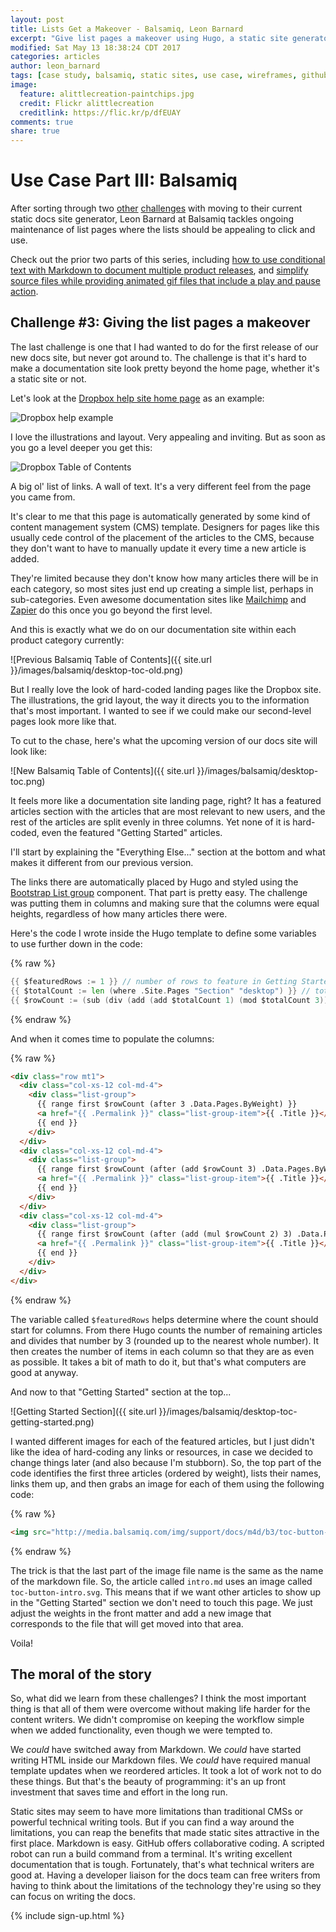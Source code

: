 ```yaml
---
layout: post
title: Lists Get a Makeover - Balsamiq, Leon Barnard
excerpt: "Give list pages a makeover using Hugo, a static site generator, with source files on GitHub from Leon Barnard, Designer and Writer at Balsamiq."
modified: Sat May 13 18:38:24 CDT 2017
categories: articles
author: leon_barnard
tags: [case study, balsamiq, static sites, use case, wireframes, github, docs, repos, hugo, tools, gif, animated gifs]
image:
  feature: alittlecreation-paintchips.jpg
  credit: Flickr alittlecreation
  creditlink: https://flic.kr/p/dfEUAY
comments: true
share: true
---
```


# Use Case Part III: Balsamiq

After sorting through two [other](https://docslikecode.com/articles/balsamiq-case-study-part-1/) [challenges](https://docslikecode.com/articles/balsamiq-case-study-part-2/) with moving to their current static docs site generator, Leon Barnard at Balsamiq tackles ongoing maintenance of list pages where the lists should be appealing to click and use.

Check out the prior two parts of this series, including [how to use conditional text with Markdown to document multiple product releases](https://docslikecode.com/articles/balsamiq-case-study-part-1/), and [simplify source files while providing animated gif files that include a play and pause action](https://docslikecode.com/articles/balsamiq-case-study-part-2/).

## Challenge #3: Giving the list pages a makeover

The last challenge is one that I had wanted to do for the first release of our new docs site, but never got around to. The challenge is that it's hard to make a documentation site look pretty beyond the home page, whether it's a static site or not.

Let's look at the [Dropbox help site home page](https://www.dropbox.com/help) as an example:

![Dropbox help example](https://media.balsamiq.com/images/docslikecode/dropbox-help.png)

I love the illustrations and layout. Very appealing and inviting. But as soon as you go a level deeper you get this:

![Dropbox Table of Contents](https://media.balsamiq.com/images/docslikecode/dropbox-help-toc.png)

A big ol' list of links. A wall of text. It's a very different feel from the page you came from.

It's clear to me that this page is automatically generated by some kind of content management system (CMS) template. Designers for pages like this usually cede control of the placement of the articles to the CMS, because they don't want to have to manually update it every time a new article is added.

They're limited because they don't know how many articles there will be in each category, so most sites just end up creating a simple list, perhaps in sub-categories. Even awesome documentation sites like [Mailchimp](http://kb.mailchimp.com/) and [Zapier](https://zapier.com/help/) do this once you go beyond the first level.

And this is exactly what we do on our documentation site within each product category currently:

![Previous Balsamiq Table of Contents]({{ site.url }}/images/balsamiq/desktop-toc-old.png)

But I really love the look of hard-coded landing pages like the Dropbox site. The illustrations, the grid layout, the way it directs you to the information that's most important. I wanted to see if we could make our second-level pages look more like that.

To cut to the chase, here's what the upcoming version of our docs site will look like:

![New Balsamiq Table of Contents]({{ site.url }}/images/balsamiq/desktop-toc.png)

It feels more like a documentation site landing page, right? It has a featured articles section with the articles that are most relevant to new users, and the rest of the articles are split evenly in three columns. Yet none of it is hard-coded, even the featured "Getting Started" articles.

I'll start by explaining the "Everything Else..." section at the bottom and what makes it different from our previous version.

The links there are automatically placed by Hugo and styled using the [Bootstrap List group](http://getbootstrap.com/components/#list-group) component. That part is pretty easy. The challenge was putting them in columns and making sure that the columns were equal heights, regardless of how many articles there were.

Here's the code I wrote inside the Hugo template to define some variables to use further down in the code:

{% raw %}
```go
{{ $featuredRows := 1 }} // number of rows to feature in Getting Started section
{{ $totalCount := len (where .Site.Pages "Section" "desktop") }} // total number of articles in this section
{{ $rowCount := (sub (div (add (add $totalCount 1) (mod $totalCount 3)) 3) $featuredRows) }} // number of rows in each column
```
{% endraw %}

And when it comes time to populate the columns:

{% raw %}
```html
<div class="row mt1">
  <div class="col-xs-12 col-md-4">
    <div class="list-group">
      {{ range first $rowCount (after 3 .Data.Pages.ByWeight) }}
      <a href="{{ .Permalink }}" class="list-group-item">{{ .Title }}</a>
      {{ end }}
    </div>
  </div>
  <div class="col-xs-12 col-md-4">
    <div class="list-group">
      {{ range first $rowCount (after (add $rowCount 3) .Data.Pages.ByWeight) }}
      <a href="{{ .Permalink }}" class="list-group-item">{{ .Title }}</a>
      {{ end }}
    </div>
  </div>
  <div class="col-xs-12 col-md-4">
    <div class="list-group">
      {{ range first $rowCount (after (add (mul $rowCount 2) 3) .Data.Pages.ByWeight) }}
      <a href="{{ .Permalink }}" class="list-group-item">{{ .Title }}</a>
      {{ end }}
    </div>
  </div>
</div>
```
{% endraw %}


The variable called `$featuredRows` helps determine where the count should start for columns. From there Hugo counts the number of remaining articles and divides that number by 3 (rounded up to the nearest whole number). It then creates the number of items in each column so that they are as even as possible. It takes a bit of math to do it, but that's what computers are good at anyway.

And now to that "Getting Started" section at the top...

![Getting Started Section]({{ site.url }}/images/balsamiq/desktop-toc-getting-started.png)

I wanted different images for each of the featured articles, but I just didn't like the idea of hard-coding any links or resources, in case we decided to change things later (and also because I'm stubborn). So, the top part of the code identifies the first three articles (ordered by weight), lists their names, links them up, and then grabs an image for each of them using the following code:

{% raw %}
```html
<img src="http://media.balsamiq.com/img/support/docs/m4d/b3/toc-button-{{ .File.BaseFileName }}.svg">
```
{% endraw %}


The trick is that the last part of the image file name is the same as the name of the markdown file. So, the article called `intro.md` uses an image called `toc-button-intro.svg`. This means that if we want other articles to show up in the "Getting Started" section we don't need to touch this page. We just adjust the weights in the front matter and add a new image that corresponds to the file that will get moved into that area.

Voila!

## The moral of the story

So, what did we learn from these challenges? I think the most important thing is that all of them were overcome without making life harder for the content writers. We didn't compromise on keeping the workflow simple when we added functionality, even though we were tempted to. 

We *could* have switched away from Markdown. We *could* have started writing HTML inside our Markdown files. We *could* have required manual template updates when we reordered articles. It took a lot of work not to do these things. But that's the beauty of programming: it's an up front investment that saves time and effort in the long run.

Static sites may seem to have more limitations than traditional CMSs or powerful technical writing tools. But if you can find a way around the limitations, you can reap the benefits that made static sites attractive in the first place. Markdown is easy. GitHub offers collaborative coding. A scripted robot can run a build command from a terminal. It's writing excellent documentation that is tough. Fortunately, that's what technical writers are good at. Having a developer liaison for the docs team can free writers from having to think about the limitations of the technology they're using so they can focus on writing the docs.

{% include sign-up.html %}

